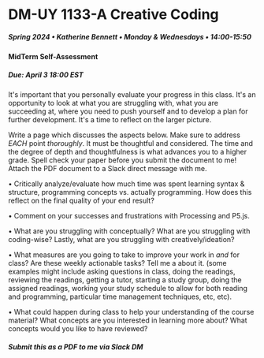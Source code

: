 # DM-UY 1133-A Creative Coding
##### Spring 2024 • Katherine Bennett • Monday & Wednesdays • 14:00-15:50


#### MidTerm Self-Assessment

##### Due: April 3 18:00 EST

It's important that you personally evaluate your progress in this class. It's an opportunity to look at what you are struggling with, what you are succeeding at, where you need to push yourself and to develop a plan for further development. It's a time to reflect on the larger picture.

Write a page which discusses the aspects below. Make sure to address *EACH* point _thoroughly_. It must be thoughtful and considered. The time and the degree of depth and thoughtfulness is what advances you to a higher grade.  Spell check your paper before you submit the document to me! Attach the PDF document to a Slack direct message with me.


• Critically analyze/evaluate how much time was spent learning syntax & structure, programming concepts vs. actually programming. How does this reflect on the final quality of your end result?

• Comment on your successes and frustrations with Processing and P5.js.

• What are you struggling with conceptually? What are you struggling with coding-wise? Lastly, what are you struggling with creatively/ideation?

• What measures are you going to take to improve your work in _and_ for class? Are these weekly actionable tasks? Tell me a about it. (some examples might include asking questions in class, doing the readings, reviewing the readings, getting a tutor, starting a study group, doing the assigned readings, working your study schedule to allow for both reading and programming, particular time management techniques, etc, etc).

• What could happen during class to help your understanding of the course material? What concepts are you interested in learning more about? What concepts would you like to have reviewed?



##### Submit this as a PDF to me via Slack DM